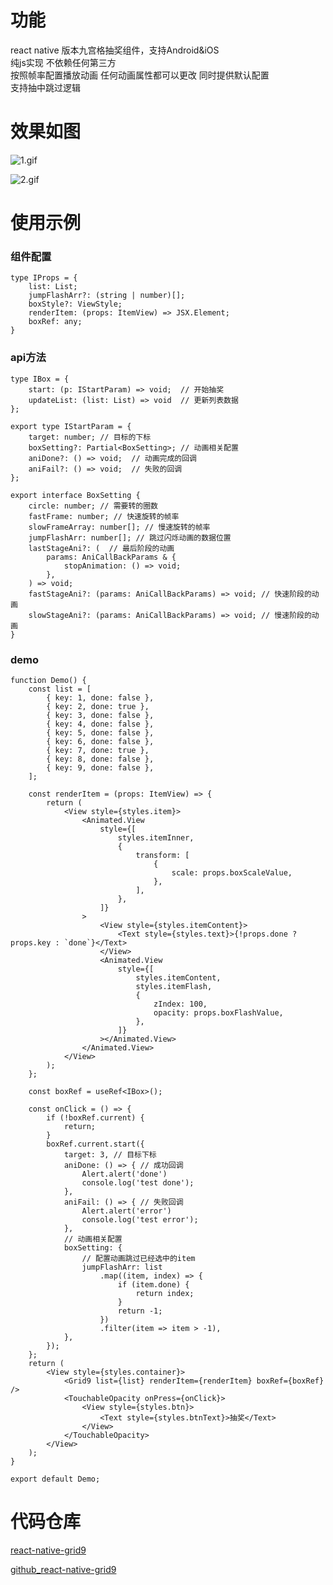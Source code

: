 # 功能
react native 版本九宫格抽奖组件，支持Android&iOS <br>
纯js实现 不依赖任何第三方 <br>
按照帧率配置播放动画 任何动画属性都可以更改 同时提供默认配置 <br>
支持抽中跳过逻辑 <br>

# 效果如图
![1.gif](https://p9-juejin.byteimg.com/tos-cn-i-k3u1fbpfcp/4e38f344d3054bb7b5747d4f5ee8572a~tplv-k3u1fbpfcp-jj-mark:0:0:0:0:q75.image#?w=500&h=500&s=2048151&e=gif&f=253&b=f9f0fd)

![2.gif](https://p1-juejin.byteimg.com/tos-cn-i-k3u1fbpfcp/4e07ec131f9b4c3eb5fa394203d2c372~tplv-k3u1fbpfcp-jj-mark:0:0:0:0:q75.image#?w=500&h=500&s=2278266&e=gif&f=268&b=f9f0fd)
# 使用示例
### 组件配置
```
type IProps = {
    list: List;
    jumpFlashArr?: (string | number)[];
    boxStyle?: ViewStyle;
    renderItem: (props: ItemView) => JSX.Element;
    boxRef: any;
}
```
### api方法
```
type IBox = {
    start: (p: IStartParam) => void;  // 开始抽奖
    updateList: (list: List) => void  // 更新列表数据
};

export type IStartParam = {
    target: number; // 目标的下标
    boxSetting?: Partial<BoxSetting>; // 动画相关配置
    aniDone?: () => void;  // 动画完成的回调
    aniFail?: () => void;  // 失败的回调
};

export interface BoxSetting {
    circle: number; // 需要转的圈数
    fastFrame: number; // 快速旋转的帧率
    slowFrameArray: number[]; // 慢速旋转的帧率
    jumpFlashArr: number[]; // 跳过闪烁动画的数据位置
    lastStageAni?: (  // 最后阶段的动画
        params: AniCallBackParams & {
            stopAnimation: () => void;
        },
    ) => void;
    fastStageAni?: (params: AniCallBackParams) => void; // 快速阶段的动画
    slowStageAni?: (params: AniCallBackParams) => void; // 慢速阶段的动画
}
```
### demo
```
function Demo() {
    const list = [
        { key: 1, done: false },
        { key: 2, done: true },
        { key: 3, done: false },
        { key: 4, done: false },
        { key: 5, done: false },
        { key: 6, done: false },
        { key: 7, done: true },
        { key: 8, done: false },
        { key: 9, done: false },
    ];

    const renderItem = (props: ItemView) => {
        return (
            <View style={styles.item}>
                <Animated.View
                    style={[
                        styles.itemInner,
                        {
                            transform: [
                                {
                                    scale: props.boxScaleValue,
                                },
                            ],
                        },
                    ]}
                >
                    <View style={styles.itemContent}>
                        <Text style={styles.text}>{!props.done ? props.key : `done`}</Text>
                    </View>
                    <Animated.View
                        style={[
                            styles.itemContent,
                            styles.itemFlash,
                            {
                                zIndex: 100,
                                opacity: props.boxFlashValue,
                            },
                        ]}
                    ></Animated.View>
                </Animated.View>
            </View>
        );
    };

    const boxRef = useRef<IBox>();

    const onClick = () => {
        if (!boxRef.current) {
            return;
        }
        boxRef.current.start({
            target: 3, // 目标下标
            aniDone: () => { // 成功回调
                Alert.alert('done')
                console.log('test done');
            },
            aniFail: () => { // 失败回调
                Alert.alert('error')
                console.log('test error');
            },
            // 动画相关配置
            boxSetting: {
                // 配置动画跳过已经选中的item
                jumpFlashArr: list
                    .map((item, index) => {
                        if (item.done) {
                            return index;
                        }
                        return -1;
                    })
                    .filter(item => item > -1),
            },
        });
    };
    return (
        <View style={styles.container}>
            <Grid9 list={list} renderItem={renderItem} boxRef={boxRef} />
            <TouchableOpacity onPress={onClick}>
                <View style={styles.btn}>
                    <Text style={styles.btnText}>抽奖</Text>
                </View>
            </TouchableOpacity>
        </View>
    );
}

export default Demo;
```


# 代码仓库
[react-native-grid9](https://www.npmjs.com/package/react-native-grid9)

[github_react-native-grid9](https://github.com/wuyunqiang/react-native-grid9)
